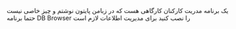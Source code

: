 یک برنامه مدریت کارکنان کارگاهی هست که در زبامن پایتون نوشتم و چیز خاصی نیست
حتما برنامه DB Browser را نصب کنید برای مدیریت اطلاعات لازم است
